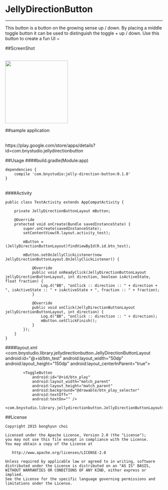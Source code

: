 # JellyDirectionButton
---
This button is a button on the growing sense up / down.
By placing a middle toggle button it can be used to distinguish the toggle + up / down.
Use this button to create a fun UI ~

##ScreenShot

<br/>

<img src="https://rawgit.com/bonghyun2/jelly-direction-button/master/screenshots/Screenshot_button.gif" width = 200/>

##sample application

<br/>
    https://play.google.com/store/apps/details?id=com.bnystudio.jellydirectionbutton

##Usage
####build.gradle(Module:app)

	dependencies {
	    compile 'com.bnystudio:jelly-direction-button:0.1.0'
	}

<br/>
####Activity

	public class TestActivity extends AppCompatActivity {
	
	    private JellyDirectionButtonLayout mButton;
	
	    @Override
	    protected void onCreate(Bundle savedInstanceState) {
	        super.onCreate(savedInstanceState);
	        setContentView(R.layout.activity_test);
	
	        mButton = (JellyDirectionButtonLayout)findViewById(R.id.btn_test);
	
	        mButton.setOnJellyClickListener(new JellyDirectionButtonLayout.OnJellyClickListener() {
	
	            @Override
	            public void onReadyClick(JellyDirectionButtonLayout jellyDirectionButtonLayout, int direction, boolean isActiveState, float fraction) {
	                Log.d("BB", "onClick :: direction :: " + direction + ", isActiveState :: " + isActiveState + ", fraction :: " + fraction);
	            }
	
	            @Override
	            public void onClick(JellyDirectionButtonLayout jellyDirectionButtonLayout, int direction) {
	                Log.d("BB", "onClick :: direction :: " + direction);
	                mButton.setClickFinish();
	            }
	        });
	    }
	}

####layout.xml
	<com.bnystudio.library.jellydirectionbutton.JellyDirectionButtonLayout
	        android:id="@+id/btn_test"
	        android:layout_width="50dp"
	        android:layout_height="150dp"
	        android:layout_centerInParent="true">
	
	        <ToggleButton
	            android:id="@+id/btn_play"
	            android:layout_width="match_parent"
	            android:layout_height="match_parent"
	            android:background="@drawable/btn_play_selector"
	            android:textOff=""
	            android:textOn="" />

	<com.bnystudio.library.jellydirectionbutton.JellyDirectionButtonLayout>

##License


	Copyright 2015 bonghyun choi
	
	Licensed under the Apache License, Version 2.0 (the "License");
	you may not use this file except in compliance with the License.
	You may obtain a copy of the License at
	
	   http://www.apache.org/licenses/LICENSE-2.0
	
	Unless required by applicable law or agreed to in writing, software
	distributed under the License is distributed on an "AS IS" BASIS,
	WITHOUT WARRANTIES OR CONDITIONS OF ANY KIND, either express or implied.
	See the License for the specific language governing permissions and
	limitations under the License.
